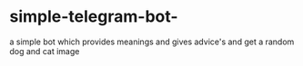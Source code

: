 # simple-telegram-bot-
a simple bot which provides meanings  and gives advice's and get a random dog and cat image
